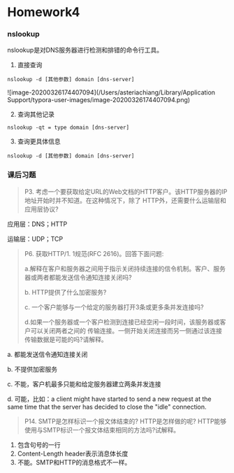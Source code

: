 # Homework4

### nslookup

nslookup是对DNS服务器进行检测和排错的命令行工具。

1. 直接查询

```
nslookup -d [其他参数] domain [dns-server]
```

![image-20200326174407094](/Users/asteriachiang/Library/Application Support/typora-user-images/image-20200326174407094.png)



2. 查询其他记录

```
nslookup -qt = type domain [dns-server]
```

3. 查询更具体信息

```
nslookup -d [其他参数] domain [dns-server]
```



### 课后习题

> P3. 考虑一个要获取给定URL的Web文档的HTTP客户。该HTTP服务器的IP地址开始时并不知道。在这种情况下，除了 HTTP外，还需要什么运输层和应用层协议?

应用层：DNS；HTTP

运输层：UDP；TCP



> P6. 获取HTTP/1. 1规范(RFC 2616)。回答下面问题: 
>
> a.解释在客户和服务器之间用于指示关闭持续连接的信令机制。客户、服务器或两者都能发送信令通知连接关闭吗?
>
> b. HTTP提供了什么加密服务?
>
> c. 一个客户能够与一个给定的服务器打开3条或更多条并发连接吗?
>
> d.如果一个服务器或一个客户检测到连接已经空闲一段时间，该服务器或客户可以关闭两者之间的 传输连接。一侧开始关闭连接而另一侧通过该连接传输数据是可能的吗?请解释。

a. 都能发送信令通知连接关闭

b. 不提供加密服务

c. 不能，客户机最多只能和给定服务器建立两条并发连接

d. 可能，比如：a client might have started to send a new request   at the same time that the server has decided to close the "idle"  connection.



> P14. SMTP是怎样标识一个报文体结束的? HTTP是怎样做的呢? HTTP能够使用与SMTP标识一个报文体结束相同的方法吗?试解释。

1. 包含句号的一行
2. Content-Length header表示消息体长度
3. 不能。SMTP和HTTP的消息格式不一样。